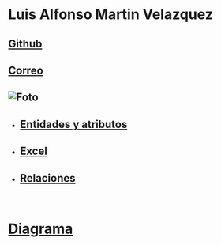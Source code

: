 # Luis Alfonso Martin Velazquez

## [Github](https://github.com/Wicho115/)

## [Correo](luigialfmartin@gmail.com)

## ![Foto](https://media.discordapp.net/attachments/1025054668038090855/1025073197588172942/foto-Dante.png)

- ## [Entidades y atributos](./EntidadesAtributos.md)

- ## [Excel](https://docs.google.com/spreadsheets/d/1iJWvaynZF-utnOruJsoLUz4B2blfhnYsMQ9RsPtkxUk/edit?usp=sharing)

- ## [Relaciones](./EntidadesAtributos.md#relaciones)

<br>

# [Diagrama](./EntidadesAtributos.md#entidad-relacion)